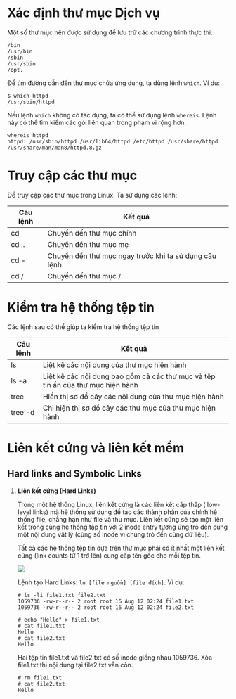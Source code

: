 # Xác định thư mục Dịch vụ

Một số thư mục nên được sử dụng để lưu trữ các chương trình thực thi:

```
/bin
/usr/bin
/sbin
/usr/sbin
/opt.
```

Để tìm đường dẫn đến thự mục chứa ứng dụng, ta dùng lệnh `which`. Ví dụ:
```
$ which httpd
/usr/sbin/httpd
```

Nếu lệnh `which` không có tác dụng, ta có thể sử dụng lệnh `whereis`. Lệnh này có thể tìm kiếm các gói liên quan trong phạm vi rộng hơn.

```
whereis httpd
httpd: /usr/sbin/httpd /usr/lib64/httpd /etc/httpd /usr/share/httpd /usr/share/man/man8/httpd.8.gz
```

# Truy cập các thư mục

Để truy cập các thư mục trong Linux. Ta sử dụng các lệnh:

| Câu lệnh |   Kết quả   |
|----------|-------------|
| cd       | Chuyển đến thư mục chính  |
| cd ..     | Chuyển đến thư mục mẹ     |
| cd -     | Chuyển đến thư mục ngay trước khi ta sử dụng câu lệnh                |
| cd /     | Chuyển đến thư mục /   |

# Kiểm tra hệ thống tệp tin

Các lệnh sau có thể giúp ta kiểm tra hệ thống tệp tin

| Câu lệnh | Kết quả              |
|----------|----------------------|
| ls       | Liệt kê các nội dung của thư mục hiện hành |
| ls -a    | Liệt kê các nội dung bao gồm cả các thư mục và tệp tin ẩn của thư mục hiện hành   |
| tree     | Hiển thị sơ đồ cây các nội dung của thư mục hiện hành       |
| tree -d  | Chỉ hiện thị sơ đồ cây các thư mục của thư mục hiện hành |

# Liên kết cứng và liên kết mềm

## Hard links and Symbolic Links

1. **Liên kết cứng (Hard Links)**

    Trong một hệ thống Linux, liên kết cứng là các liên kết cấp thấp ( low-level links) mà hệ thống sử dụng để tạo các thành phần của chính hệ thống file, chẳng hạn như file và thư mục. Liên kết cứng sẽ tạo một liên kết trong cùng hệ thống tập tin với 2 inode entry tương ứng trỏ đến cùng một nội dung vật lý (cùng số inode vì chúng trỏ đến cùng dữ liệu).

    Tất cả các hệ thống tệp tin dựa trên thư mục phải có ít nhất một liên kết cứng (link counts từ 1 trở lên) cung cấp tên gốc cho mỗi tệp tin.

    <img src="https://images.viblo.asia/854df42c-5097-49cf-8c32-23fdd8be3484.png">

    Lệnh tạo Hard Links: `ln [file nguồn] [file đích]`. Ví dụ:

    ```
    # ls -li file1.txt file2.txt
    1059736 -rw-r--r-- 2 root root 16 Aug 12 02:24 file1.txt
    1059736 -rw-r--r-- 2 root root 16 Aug 12 02:24 file2.txt

    # echo "Hello" > file1.txt
    # cat file1.txt
    Hello
    # cat file2.txt
    Hello
    ```
    
    Hai tệp tin file1.txt và file2.txt có số inode giống nhau 1059736. Xóa file1.txt thì nội dung tại file2.txt vẫn còn.

    ```
    # rm file1.txt
    # cat file2.txt
    Hello
    ```
